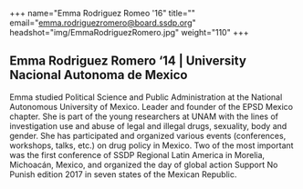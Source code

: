 +++
name="Emma Rodriguez Romeo '16"
title=""
email="emma.rodriguezromero@board.ssdp.org"
headshot="img/EmmaRodriguezRomero.jpg"
weight="110"
+++

<h2>Emma Rodriguez Romero ‘14 | University Nacional Autonoma de Mexico</h2><p> Emma studied Political Science and Public Administration at the National Autonomous University of Mexico. Leader and founder of the EPSD Mexico chapter. She is part of the young researchers
at UNAM with the lines of investigation use and abuse of legal and illegal drugs, sexuality, body and gender. She has participated and organized various events (conferences, workshops, talks, etc.) on drug policy in Mexico. Two of the most important
was the first conference of SSDP Regional Latin America in Morelia, Michoacán, Mexico, and organized the day of global action Support No Punish edition 2017 in seven states of the Mexican Republic.
